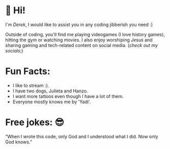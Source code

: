 # 👋 Hi!

I'm *Derek*, I would like to assist you in any coding jibberish you need :)


Outside of coding, you'll find me playing videogames (I love history games), hitting the gym or watching movies. I also enjoy worshiping *Jesus* and sharing gaming and tech-related content on social media. (*check out my socials*;) 

# Fun Facts:
 - I like to stream :).
 - I have two dogs, Julieta and Hanzo. 
 - I want more tattoos even though I have a lot of them.
 - Everyone mostly knows me by 'Yadi'.

# Free jokes: 😎
   “When I wrote this code, only God and I understood what I did. Now only God knows.”



